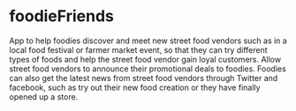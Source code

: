 # foodieFriends

App to help foodies discover and meet new street food vendors such as in a local food festival or farmer market event, so that they can try different types of foods and help the street food vendor gain loyal customers. Allow street food vendors to announce their promotional deals to foodies. Foodies can also get the latest news from street food vendors through Twitter and facebook, such as try out their new food creation or they have finally opened up a store.
